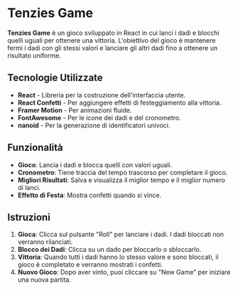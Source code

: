 # Tenzies Game

**Tenzies Game** è un gioco sviluppato in React in cui lanci i dadi e blocchi quelli uguali per ottenere una vittoria. L'obiettivo del gioco è mantenere fermi i dadi con gli stessi valori e lanciare gli altri dadi fino a ottenere un risultato uniforme.

## Tecnologie Utilizzate

- **React** - Libreria per la costruzione dell'interfaccia utente.
- **React Confetti** - Per aggiungere effetti di festeggiamento alla vittoria.
- **Framer Motion** - Per animazioni fluide.
- **FontAwesome** - Per le icone dei dadi e del cronometro.
- **nanoid** - Per la generazione di identificatori univoci.

## Funzionalità

- **Gioco**: Lancia i dadi e blocca quelli con valori uguali.
- **Cronometro**: Tiene traccia del tempo trascorso per completare il gioco.
- **Migliori Risultati**: Salva e visualizza il miglior tempo e il miglior numero di lanci.
- **Effetto di Festa**: Mostra confetti quando si vince.

## Istruzioni

1. **Gioca**: Clicca sul pulsante "Roll" per lanciare i dadi. I dadi bloccati non verranno rilanciati.
2. **Blocco dei Dadi**: Clicca su un dado per bloccarlo o sbloccarlo.
3. **Vittoria**: Quando tutti i dadi hanno lo stesso valore e sono bloccati, il gioco è completato e verranno mostrati i confetti.
4. **Nuovo Gioco**: Dopo aver vinto, puoi cliccare su "New Game" per iniziare una nuova partita.

